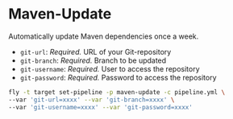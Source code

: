 # Maven-Update

Automatically update Maven dependencies once a week.

* `git-url`: *Required.* URL of your Git-repository
* `git-branch`: *Required.* Branch to be updated
* `git-username`: *Required.* User to access the repository
* `git-password`: *Required.* Password to access the repository

```bash
fly -t target set-pipeline -p maven-update -c pipeline.yml \
--var 'git-url=xxxx' --var 'git-branch=xxxx' \
--var 'git-username=xxxx' --var 'git-password=xxxx'
```